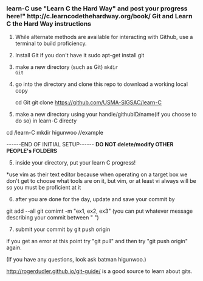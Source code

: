 <h3> learn-C
use "Learn C the Hard Way" and post your progress here!"
http://c.learncodethehardway.org/book/
Git and Learn C the Hard Way instructions</h3>

1. While alternate methods are available for interacting with Github, use a terminal to build proficiency.

2. Install Git if you don't have it 
sudo apt-get install git

3. make a new directory (such as Git)
    <code>mkdir Git</code>

3. go into the directory and clone this repo to download a working local copy

    cd Git
    git clone https://github.com/USMA-SIGSAC/learn-C

4. make a new directory using your handle/githubID/name(if you choose to do so)
in learn-C directy

cd /learn-C
mkdir higunwoo //example


------END OF INITIAL SETUP------
**DO NOT delete/modify OTHER PEOPLE's FOLDERS**

5. inside your directory, put your learn C progress!

*use vim as their text editor because when operating on a target box 
we don't get to choose what tools are on it, but vim, or at least 
vi always will be so you must be proficient at it 

6. after you are done for the day, update and save your commit by

git add --all
git comimt -m "ex1, ex2, ex3" 
(you can put whatever message describing your commit between " ")

7. submit your commit by
git push origin

if you get an error at this point try "git pull" and then try "git push origin" again.

(If you have any questions, look ask batman higunwoo.)

http://rogerdudler.github.io/git-guide/ is a good source to learn about gits.
